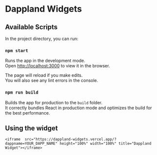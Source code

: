 # Dappland Widgets

## Available Scripts

In the project directory, you can run:

### `npm start`

Runs the app in the development mode.\
Open [http://localhost:3000](http://localhost:3000) to view it in the browser.

The page will reload if you make edits.\
You will also see any lint errors in the console.

### `npm run build`

Builds the app for production to the `build` folder.\
It correctly bundles React in production mode and optimizes the build for the best performance.


## Using the widget 

`<iframe 
src="https://dappland-widgets.vercel.app/?dappname=YOUR_DAPP_NAME" height="100%" width="100%" title="Dappland Widget"></iframe>`